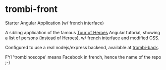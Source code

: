 # trombi-front
Starter Angular Application (w/ french interface)

A sibling application of the famous [Tour of Heroes](https://angular.io/tutorial) Angular tutorial, showing a list of persons (instead of Heroes), w/ french interface and modified CSS.

Configured to use a real nodejs/express backend, available at [trombi-back](https://github.com/dmolinarius/trombi-back).

FYI 'trombinoscope' means Facebook in french, hence the name of the repo ;-)
